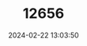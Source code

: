 ---
title: "12656"
category: "Macruromys major"
draft: false
date: 2024-02-22 13:03:50
languages:
  English: ["Eastern Small-toothed Rat", "Greater Small-toothed Rat"]
---